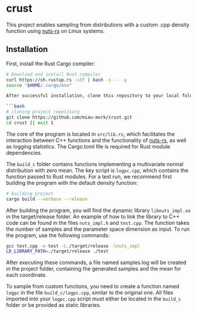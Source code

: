 # crust

This project enables sampling from distributions with a custom .cpp density function using [nuts-rs](https://github.com/pymc-devs/nuts-rs) on Linux systems.

## Installation

First, install the Rust Cargo compiler:

````bash
# Download and install Rust compiler
curl https://sh.rustup.rs -sSf | bash -s -- -y
source "$HOME/.cargo/env"

After successful installation, clone this repository to your local folder:

```bash
# cloning project repository
git clone https://github.com/miau-murk/crust.git
cd crust || exit 1
````

The core of the program is located in `src/lib.rs`, which facilitates the interaction between C++ functions and the functionality of [nuts-rs](https://github.com/pymc-devs/nuts-rs), as well as logging statistics. The Cargo.toml file is required for Rust module dependencies.

The `build_c` folder contains functions implementing a multivariate normal distribution with zero mean. The key script is `logpc.cpp`, which contains the function passed to Rust modules. For a test run, we recommend first building the program with the default density function:

```bash
# building project
cargo build --verbose --release
```

After building the program, you will find the dynamic library `libnuts_impl.so` in the target/release folder. An example of how to link the library to C++ code can be found in the files `nuts_impl.h` and `test.cpp`. The function takes the number of samples and the parameter space dimension as input. To run the program, use the following commands:

```bash
gcc test.cpp -o test -L./target/release -lnuts_impl
LD_LIBRARY_PATH=./target/release ./test
```

After executing these commands, a file named samples.log will be created in the project folder, containing the generated samples and the mean for each coordinate.

To sample from custom functions, you need to create a function named `logpc` in the file `build_c/logpc.cpp`, similar to the original one. All files imported into your `logpc.cpp` script must either be located in the `build_c` folder or be provided as static libraries.
